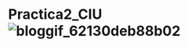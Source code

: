 # Practica2_CIU![bloggif_62130deb88b02](https://user-images.githubusercontent.com/72138219/154886807-60b3d56f-a9fd-48fa-82b6-556949dd6589.gif)
